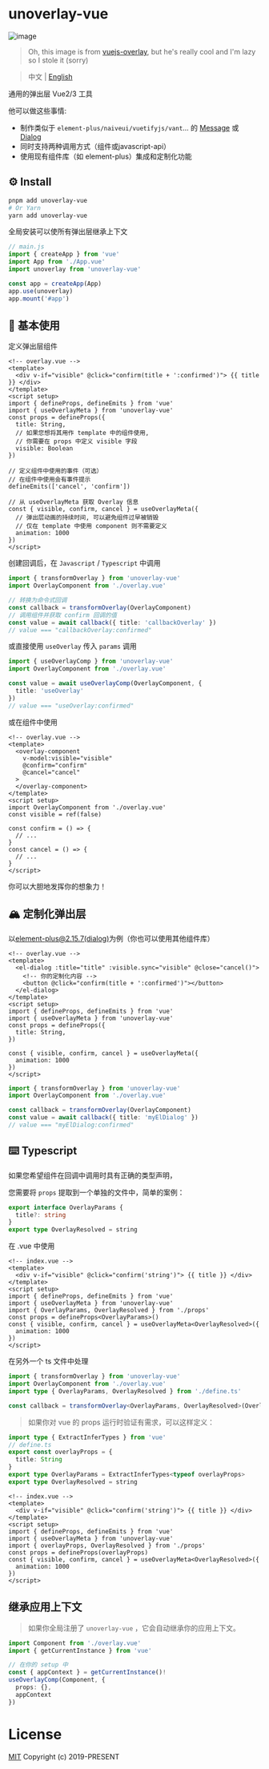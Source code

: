 # unoverlay-vue

![image](https://user-images.githubusercontent.com/1655312/70054926-8d469d80-15e9-11ea-9fdc-c8f65bf9bc85.png)

> Oh, this image is from [vuejs-overlay](https://github.com/fattihkoca/vuejs-overlay), but he's really cool and I'm lazy so I stole it (sorry)

> 中文 | [English](./README.md)

通用的弹出层 Vue2/3 工具

他可以做这些事情: 

- 制作类似于 `element-plus/naiveui/vuetifyjs/vant`... 的 [Message](https://element.eleme.cn/#/en-US/component/message) 或 [Dialog](https://element.eleme.cn/#/en-US/component/dialog)
- 同时支持两种调用方式（组件或javascript-api）
- 使用现有组件库（如 element-plus）集成和定制化功能

## ⚙️ Install

```sh
pnpm add unoverlay-vue
# Or Yarn
yarn add unoverlay-vue
```

全局安装可以使所有弹出层继承上下文

```ts
// main.js
import { createApp } from 'vue'
import App from './App.vue'
import unoverlay from 'unoverlay-vue'

const app = createApp(App)
app.use(unoverlay)
app.mount('#app')
```

## 📖 基本使用

定义弹出层组件

```vue
<!-- overlay.vue -->
<template>
  <div v-if="visible" @click="confirm(title + ':confirmed')"> {{ title }} </div>
</template>
<script setup>
import { defineProps, defineEmits } from 'vue'
import { useOverlayMeta } from 'unoverlay-vue'
const props = defineProps({
  title: String,
  // 如果您想将其用作 template 中的组件使用,
  // 你需要在 props 中定义 visible 字段
  visible: Boolean
})

// 定义组件中使用的事件（可选）
// 在组件中使用会有事件提示
defineEmits(['cancel', 'confirm'])

// 从 useOverlayMeta 获取 Overlay 信息
const { visible, confirm, cancel } = useOverlayMeta({
  // 弹出层动画的持续时间, 可以避免组件过早被销毁
  // 仅在 template 中使用 component 则不需要定义
  animation: 1000
})
</script>
```

创建回调后，在 `Javascript` / `Typescript` 中调用
```ts
import { transformOverlay } from 'unoverlay-vue'
import OverlayComponent from './overlay.vue'

// 转换为命令式回调
const callback = transformOverlay(OverlayComponent)
// 调用组件并获取 confirm 回调的值
const value = await callback({ title: 'callbackOverlay' })
// value === "callbackOverlay:confirmed"
```

或直接使用 `useOverlay` 传入 `params` 调用

```ts
import { useOverlayComp } from 'unoverlay-vue'
import OverlayComponent from './overlay.vue'

const value = await useOverlayComp(OverlayComponent, {
  title: 'useOverlay'
})
// value === "useOverlay:confirmed"
```

或在组件中使用

```vue
<!-- overlay.vue -->
<template>
  <overlay-component
    v-model:visible="visible"
    @confirm="confirm"
    @cancel="cancel"
  >
  </overlay-component>
</template>
<script setup>
import OverlayComponent from './overlay.vue'
const visible = ref(false)

const confirm = () => {
  // ...
}
const cancel = () => {
  // ...
}
</script>
```

你可以大胆地发挥你的想象力！

## 🏔️ 定制化弹出层

以[element-plus@2.15.7(dialog)](https://element.eleme.cn/#/zh-CN/component/dialog)为例（你也可以使用其他组件库）

```vue
<!-- overlay.vue -->
<template>
  <el-dialog :title="title" :visible.sync="visible" @close="cancel()">
    <!-- 你的定制化内容 -->
    <button @click="confirm(title + ':confirmed')"></button>
  </el-dialog>
</template>
<script setup>
import { defineProps, defineEmits } from 'vue'
import { useOverlayMeta } from 'unoverlay-vue'
const props = defineProps({
  title: String,
})

const { visible, confirm, cancel } = useOverlayMeta({
  animation: 1000
})
</script>
```

```ts
import { transformOverlay } from 'unoverlay-vue'
import OverlayComponent from './overlay.vue'

const callback = transformOverlay(OverlayComponent)
const value = await callback({ title: 'myElDialog' })
// value === "myElDialog:confirmed"
```

## ⌨️ Typescript

如果您希望组件在回调中调用时具有正确的类型声明，

您需要将 `props` 提取到一个单独的文件中，简单的案例：

```ts
export interface OverlayParams {
  title?: string
}
export type OverlayResolved = string
```

在 .vue 中使用

```vue
<!-- index.vue -->
<template>
  <div v-if="visible" @click="confirm('string')"> {{ title }} </div>
</template>
<script setup>
import { defineProps, defineEmits } from 'vue'
import { useOverlayMeta } from 'unoverlay-vue'
import { OverlayParams, OverlayResolved } from './props'
const props = defineProps<OverlayParams>()
const { visible, confirm, cancel } = useOverlayMeta<OverlayResolved>({
  animation: 1000
})
</script>
```

在另外一个 ts 文件中处理

```ts
import { transformOverlay } from 'unoverlay-vue'
import OverlayComponent from './overlay.vue'
import type { OverlayParams, OverlayResolved } from './define.ts'

const callback = transformOverlay<OverlayParams, OverlayResolved>(OverlayComponent)
```

> 如果你对 vue 的 props 运行时验证有需求，可以这样定义：

```ts
import type { ExtractInferTypes } from 'vue'
// define.ts
export const overlayProps = {
  title: String
}
export type OverlayParams = ExtractInferTypes<typeof overlayProps>
export type OverlayResolved = string
```

```vue
<!-- index.vue -->
<template>
  <div v-if="visible" @click="confirm('string')"> {{ title }} </div>
</template>
<script setup>
import { defineProps, defineEmits } from 'vue'
import { useOverlayMeta } from 'unoverlay-vue'
import { overlayProps, OverlayResolved } from './props'
const props = defineProps(overlayProps)
const { visible, confirm, cancel } = useOverlayMeta<OverlayResolved>({
  animation: 1000
})
</script>
```

## 继承应用上下文

> 如果你全局注册了 `unoverlay-vue` ，它会自动继承你的应用上下文。

```ts
import Component from './overlay.vue'
import { getCurrentInstance } from 'vue'

// 在你的 setup 中
const { appContext } = getCurrentInstance()!
useOverlayComp(Component, {
  props: {},
  appContext
})
```

# License

[MIT](LICENSE) Copyright (c) 2019-PRESENT
